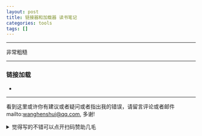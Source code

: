 ```yaml
---
layout: post
title: 链接器和加载器 读书笔记
categories: tools
tags: []
---
```

  

---

非常粗糙

 

---

### 链接加载

- 



---

看到这里或许你有建议或者疑问或者指出我的错误，请留言评论或者邮件mailto:wanghenshui@qq.com, 多谢! 
<details>
<summary>觉得写的不错可以点开扫码赞助几毛</summary>
![微信转账](https://wanghenshui.github.io/assets/wepay.png)
</details>